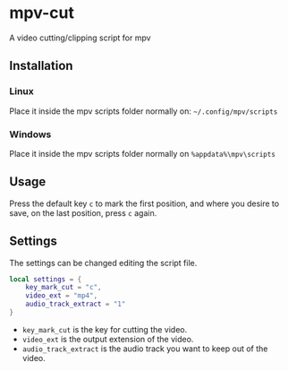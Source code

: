 # mpv-cut
A video cutting/clipping script for mpv

## Installation
### Linux
Place it inside the mpv scripts folder normally on: `~/.config/mpv/scripts`

### Windows
Place it inside the mpv scripts folder normally on `%appdata%\mpv\scripts`

## Usage
Press the default key `c` to mark the first position, and where you desire to save, on the last position, press `c` again.

## Settings
The settings can be changed editing the script file.
```lua
local settings = {
    key_mark_cut = "c",
    video_ext = "mp4",
    audio_track_extract = "1"
}
```

- `key_mark_cut` is the key for cutting the video.
- `video_ext` is the output extension of the video.
- `audio_track_extract` is the audio track you want to keep out of the video.
